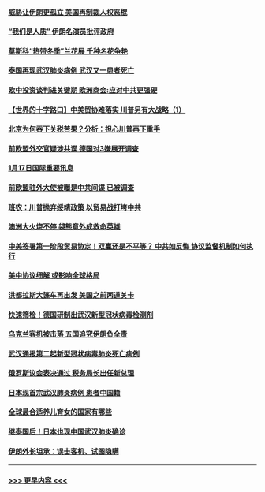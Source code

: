 #### [威胁让伊朗更孤立 美国再制裁人权恶棍](../pages/prog202/a102755094.md?t=01180911) 
#### [“我们是人质” 伊朗名演员批评政府](../pages/prog202/a102755061.md?t=01180911) 
#### [莫斯科“热带冬季”兰花展 千种名花争艳](../pages/prog202/a102754998.md?t=01180911) 
#### [泰国再现武汉肺炎病例 武汉又一患者死亡](../pages/prog202/a102754990.md?t=01180911) 
#### [欧中投资谈判进关键期 欧洲商会:应对中共更强硬](../pages/prog202/a102754953.md?t=01180911) 
#### [【世界的十字路口】中美贸协难落实 川普另有大战略（1）](../pages/prog202/a102754926.md?t=01180911) 
#### [北京为何吞下关税苦果？分析：担心川普再下重手](../pages/prog202/a102754783.md?t=01180911) 
#### [前欧盟外交官疑涉共谍 德国对3嫌展开调查](../pages/prog202/a102754805.md?t=01180911) 
#### [1月17日国际重要讯息](../pages/prog202/a102754803.md?t=01180911) 
#### [前欧盟驻外大使被曝是中共间谍 已被调查](../pages/prog202/a102754719.md?t=01180911) 
#### [班农：川普抛弃绥靖政策 以贸易战打垮中共](../pages/prog202/a102754679.md?t=01180911) 
#### [澳洲大火烧不停 袋熊意外成救命英雄](../pages/prog202/a102754614.md?t=01180911) 
#### [中美签署第一阶段贸易协定！双赢还是不平等？ 中共如反悔 协议监督机制如何执行](../pages/prog202/a102754464.md?t=01180911) 
#### [美中协议细解 或影响全球格局](../pages/prog202/a102754450.md?t=01180911) 
#### [洪都拉斯大篷车再出发 美国之前两道关卡](../pages/prog202/a102754430.md?t=01180911) 
#### [快速筛检！德国研制出武汉新型冠状病毒检测剂](../pages/prog202/a102754330.md?t=01180911) 
#### [乌克兰客机被击落 五国追究伊朗负全责](../pages/prog202/a102754374.md?t=01180911) 
#### [武汉通报第二起新型冠状病毒肺炎死亡病例](../pages/prog202/a102754298.md?t=01180911) 
#### [俄罗斯议会表决通过 税务局长出任新总理](../pages/prog202/a102754288.md?t=01180911) 
#### [日本现首宗武汉肺炎病例 患者中国籍](../pages/prog202/a102754250.md?t=01180911) 
#### [全球最合适养儿育女的国家有哪些](../pages/prog202/a102754198.md?t=01180911) 
#### [继泰国后！日本也现中国武汉肺炎确诊](../pages/prog202/a102754064.md?t=01180911) 
#### [伊朗外长坦承：误击客机、试图隐瞒](../pages/prog202/a102754062.md?t=01180911) 

----
#### [ >>> 更早内容 <<< ](../indexes/prog202-earlier.md)
